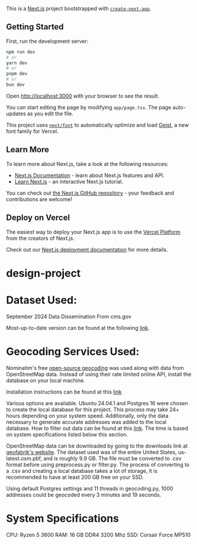 This is a [Next.js](https://nextjs.org) project bootstrapped with [`create-next-app`](https://nextjs.org/docs/app/api-reference/cli/create-next-app).

## Getting Started

First, run the development server:

```bash
npm run dev
# or
yarn dev
# or
pnpm dev
# or
bun dev
```

Open [http://localhost:3000](http://localhost:3000) with your browser to see the result.

You can start editing the page by modifying `app/page.tsx`. The page auto-updates as you edit the file.

This project uses [`next/font`](https://nextjs.org/docs/app/building-your-application/optimizing/fonts) to automatically optimize and load [Geist](https://vercel.com/font), a new font family for Vercel.

## Learn More

To learn more about Next.js, take a look at the following resources:

- [Next.js Documentation](https://nextjs.org/docs) - learn about Next.js features and API.
- [Learn Next.js](https://nextjs.org/learn) - an interactive Next.js tutorial.

You can check out [the Next.js GitHub repository](https://github.com/vercel/next.js) - your feedback and contributions are welcome!

## Deploy on Vercel

The easiest way to deploy your Next.js app is to use the [Vercel Platform](https://vercel.com/new?utm_medium=default-template&filter=next.js&utm_source=create-next-app&utm_campaign=create-next-app-readme) from the creators of Next.js.

Check out our [Next.js deployment documentation](https://nextjs.org/docs/app/building-your-application/deploying) for more details.
# design-project

# Dataset Used:
September 2024 Data Dissemination From cms.gov

Most-up-to-date version can be found at the following [link](https://www.cms.gov/medicare/regulations-guidance/administrative-simplification/data-dissemination).

# Geocoding Services Used:
Nominatim's free [open-source geocoding](https://nominatim.org/) was used along with data from OpenStreetMap data. Instead of using their rate limited online API, install the database on your local machine. 

Installation instructions can be found at this [link](https://nominatim.org/release-docs/latest/admin/Installation/)

Various options are available. Ubuntu 24.04.1 and Postgres 16 were chosen to create the local database for this project. This process may take 24+ hours depending on your system speed. Additionally, only the data necessary to generate accurate addresses was added to the local database. How to filter out data can be found at this [link](https://nominatim.org/release-docs/latest/admin/Import/). The time is based on system specifications listed below this section.

OpenStreetMap data can be downloaded by going to the downloads link at [geofabrik's website](https://www.geofabrik.de/). The dataset used was of the entire United States, us-latest.osm.pbf, and is roughly 9.9 GB. The file must be converted to .csv format before using preprocess.py or filter.py. The process of converting to a .csv and creating a local database takes a lot of storage, it is recommended to have at least 200 GB free on your SSD.

Using default Postgres settings and 11 threads in geocoding.py, 1000 addresses could be geocoded every 3 minutes and 19 seconds.

# System Specifications

CPU: Ryzen 5 3600 
RAM: 16 GB DDR4 3200 Mhz
SSD: Corsair Force MP510 